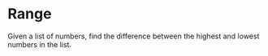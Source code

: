 # Range

Given a list of numbers, find the difference between the highest and lowest numbers in the list.
